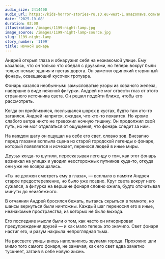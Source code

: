 ```yaml
---
audio_size: 2414400
audio_url: https://kids-horror-stories-ru.s3.eu-west-1.amazonaws.com/audio/1199-night-lamp.mp3
date: '2025-10-08'
duration: 02:00
illustration: /images/1199-night-lamp.jpg
image_source: /images/1199-night-lamp-source.jpg
slug: 1199-night-lamp
story_number: '1199'
title: Ночной фонарь
---
```


Андрей открыл глаза и обнаружил себя на незнакомой улице. Ему казалось, что он только что обедал с друзьями, но теперь вокруг были только немые здания и пустая дорога. Он заметил одинокий старинный фонарь, освещающий кусочек тротуара.

Фонарь казался необычным: замысловатые узоры из кованого железа, навершие в виде неясной фигурки. Андрей не мог отвести глаз от этого странного источника света. Он решил подойти ближе, чтобы его рассмотреть.

Когда он приблизился, послышался шорох в кустах, будто там кто-то затаился. Андрей напрягся, ожидая, что кто-то появится. Но кроме слабого ветра никто не тревожил ночную тишину. Он продолжил свой путь, но не мог отделаться от ощущения, что фонарь следит за ним.

На каждом шагу он ощущал на себе его свет, словно зов. Внезапно перед глазами всплыла сцена из старой городской легенды о фонаре, который появляется и исчезает, перенося людей в иные миры.

Друзья когда-то шутили, пересказывая легенду о том, как этот фонарь возникал на улицах и уводил неосторожных путников куда-то, откуда они уже не возвращались.

«Ты не должен смотреть ему в глаза», — всплыло в памяти Андрея старое предостережение, но было уже поздно. Круг света вокруг него сужался, а фигурка на вершине фонаря словно ожила, будто отсчитывая минуты до неизбежного.

В отчаянии Андрей бросился бежать, пытаясь скрыться в темноте, но шансы вернуться были ничтожны. Каждый шаг переносил его в иные, незнакомые пространства, из которых не было выхода.

Его последние мысли были о том, как часто он игнорировал предупреждения друзей — и как мало теперь это значило. Свет фонаря настиг его, и разум накрыла непроглядная тьма.

На рассвете улицы вновь наполнились звуками города. Прохожие шли мимо того самого фонаря, не замечая, как его свет едва заметно тускнеет, затаив в себе новую жизнь.